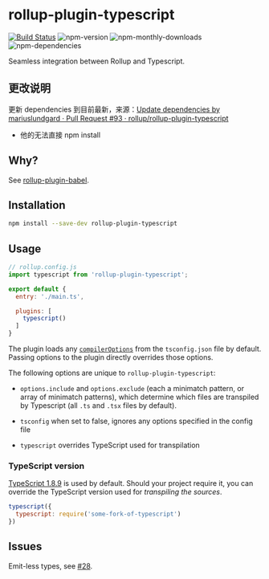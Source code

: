 # rollup-plugin-typescript
[![Build Status](https://travis-ci.org/rollup/rollup-plugin-typescript.svg?branch=master)](https://travis-ci.org/rollup/rollup-plugin-typescript)
![npm-version](https://img.shields.io/npm/v/rollup-plugin-typescript.svg?maxAge=2592000)
![npm-monthly-downloads](https://img.shields.io/npm/dm/rollup-plugin-typescript.svg?maxAge=2592000)
![npm-dependencies](https://img.shields.io/david/rollup/rollup-plugin-typescript.svg?maxAge=2592000)

Seamless integration between Rollup and Typescript.

## 更改说明

更新 dependencies 到目前最新，来源：[Update dependencies by mariuslundgard · Pull Request #93 · rollup/rollup-plugin-typescript](https://github.com/rollup/rollup-plugin-typescript/pull/93)

- 他的无法直接 npm install

## Why?
See [rollup-plugin-babel](https://github.com/rollup/rollup-plugin-babel).

## Installation

```bash
npm install --save-dev rollup-plugin-typescript
```

## Usage

```js
// rollup.config.js
import typescript from 'rollup-plugin-typescript';

export default {
  entry: './main.ts',

  plugins: [
    typescript()
  ]
}
```

The plugin loads any [`compilerOptions`](http://www.typescriptlang.org/docs/handbook/compiler-options.html) from the `tsconfig.json` file by default. Passing options to the plugin directly overrides those options.

The following options are unique to `rollup-plugin-typescript`:

* `options.include` and `options.exclude` (each a minimatch pattern, or array of minimatch patterns), which determine which files are transpiled by Typescript (all `.ts` and `.tsx` files by default).

* `tsconfig` when set to false, ignores any options specified in the config file

* `typescript` overrides TypeScript used for transpilation

### TypeScript version
[TypeScript 1.8.9](https://github.com/Microsoft/TypeScript/wiki/Roadmap#18) is used by default. Should your project require it, you can override the TypeScript version used for _transpiling the sources_.

```js
typescript({
  typescript: require('some-fork-of-typescript')
})
```

## Issues
Emit-less types, see [#28](https://github.com/rollup/rollup-plugin-typescript/issues/28).
